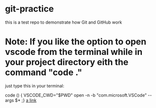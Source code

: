# git-practice
this is a test repo to demonstrate how Git and GitHub work


# Note: If you like the option to open vscode from the terminal while in your project directory eith the command "code ."
just type this in your terminal:

code () { VSCODE_CWD="$PWD" open -n -b "com.microsoft.VSCode" --args $* ;}
[a link](https://github.com/user/repo/blob/branch/other_file.md)

